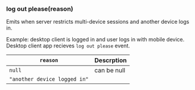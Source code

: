 ### log out please(reason)
Emits when server restricts multi-device sessions and another device logs in.

Example: desktop client is logged in and user logs in with mobile device. Desktop client app recieves `log out please` event.

`reason` | Descrption
----- | ---
`null` | can be null
`"another device logged in"` |
